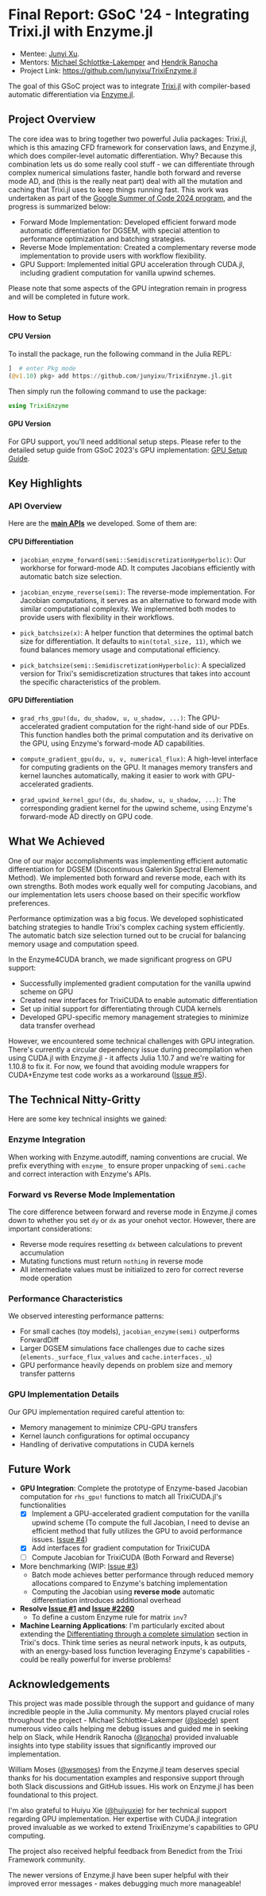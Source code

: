 # Final Report: GSoC '24 - Integrating Trixi.jl with Enzyme.jl

- Mentee: [Junyi Xu](https://github.com/junyixu).
- Mentors: [Michael Schlottke-Lakemper](https://github.com/sloede) and [Hendrik Ranocha](https://github.com/ranocha)
- Project Link: <https://github.com/junyixu/TrixiEnzyme.jl>

The goal of this GSoC project was to integrate [Trixi.jl](https://github.com/trixi-framework/Trixi.jl)
with compiler-based automatic differentiation via [Enzyme.jl](https://github.com/junyixu/TrixiEnzyme.jl).

## Project Overview

The core idea was to bring together two powerful Julia packages: Trixi.jl, which is this amazing CFD framework for conservation laws, and Enzyme.jl,
which does compiler-level automatic differentiation.
Why? Because this combination lets us do some really cool stuff - we can differentiate through complex numerical simulations faster,
handle both forward and reverse mode AD, and (this is the really neat part) deal with all the mutation and caching that
Trixi.jl uses to keep things running fast.
This work was undertaken as part of the [Google Summer of Code 2024 program](https://summerofcode.withgoogle.com/archive/2024/projects/MQRCkokT),
and the progress is summarized below:

- Forward Mode Implementation: Developed efficient forward mode automatic differentiation for DGSEM, with special attention to performance optimization and batching strategies.
- Reverse Mode Implementation: Created a complementary reverse mode implementation to provide users with workflow flexibility.
- GPU Support: Implemented initial GPU acceleration through CUDA.jl, including gradient computation for vanilla upwind schemes.

Please note that some aspects of the GPU integration remain in progress and will be completed in future work.

### How to Setup

#### CPU Version
To install the package, run the following command in the Julia REPL:

```julia
]  # enter Pkg mode
(@v1.10) pkg> add https://github.com/junyixu/TrixiEnzyme.jl.git
```

Then simply run the following command to use the package:

```julia
using TrixiEnzyme
```

#### GPU Version
For GPU support, you'll need additional setup steps. Please refer to the detailed setup guide from GSoC 2023's GPU implementation: [GPU Setup Guide](https://trixi-framework.github.io/outreach/gsoc/2023/gpu-acceleration-in-trixi-jl-using-cuda-jl/#how_to_setup).

## Key Highlights

### API Overview

Here are the **[main APIs](https://junyixu.github.io/TrixiEnzyme.jl/dev/api.html)** we developed. Some of them are:

#### CPU Differentiation
- `jacobian_enzyme_forward(semi::SemidiscretizationHyperbolic)`: Our workhorse for forward-mode AD. It computes Jacobians efficiently with automatic batch size selection.

- `jacobian_enzyme_reverse(semi)`: The reverse-mode implementation. For Jacobian computations, it serves as an alternative to forward mode with similar computational complexity. We implemented both modes to provide users with flexibility in their workflows.

- `pick_batchsize(x)`: A helper function that determines the optimal batch size for differentiation. It defaults to `min(total_size, 11)`, which we found balances memory usage and computational efficiency.

- `pick_batchsize(semi::SemidiscretizationHyperbolic)`: A specialized version for Trixi's semidiscretization structures that takes into account the specific characteristics of the problem.

#### GPU Differentiation 
- `grad_rhs_gpu!(du, du_shadow, u, u_shadow, ...)`: The GPU-accelerated gradient computation for the right-hand side of our PDEs. This function handles both the primal computation and its derivative on the GPU, using Enzyme's forward-mode AD capabilities.

- `compute_gradient_gpu(du, u, v, numerical_flux)`: A high-level interface for computing gradients on the GPU. It manages memory transfers and kernel launches automatically, making it easier to work with GPU-accelerated gradients.

- `grad_upwind_kernel_gpu!(du, du_shadow, u, u_shadow, ...)`: The corresponding gradient kernel for the upwind scheme, using Enzyme's forward-mode AD directly on GPU code.


## What We Achieved

One of our major accomplishments was implementing efficient automatic differentiation for DGSEM (Discontinuous Galerkin Spectral Element Method). We implemented both forward and reverse mode, each with its own strengths. Both modes work equally well for computing Jacobians, and our implementation lets users choose based on their specific workflow preferences.

Performance optimization was a big focus. We developed sophisticated batching strategies to handle Trixi's complex caching system efficiently. The automatic batch size selection turned out to be crucial for balancing memory usage and computation speed.

In the Enzyme4CUDA branch, we made significant progress on GPU support:
- Successfully implemented gradient computation for the vanilla upwind scheme on GPU
- Created new interfaces for TrixiCUDA to enable automatic differentiation
- Set up initial support for differentiating through CUDA kernels
- Developed GPU-specific memory management strategies to minimize data transfer overhead

However, we encountered some technical challenges with GPU integration. There's currently a circular dependency issue during precompilation when using CUDA.jl with Enzyme.jl - it affects Julia 1.10.7 and we're waiting for 1.10.8 to fix it. For now, we found that avoiding module wrappers for CUDA+Enzyme test code works as a workaround ([Issue #5](https://github.com/junyixu/TrixiEnzyme.jl/issues/5)).

## The Technical Nitty-Gritty

Here are some key technical insights we gained:

### Enzyme Integration
When working with Enzyme.autodiff, naming conventions are crucial. We prefix everything with `enzyme_` to ensure proper unpacking of `semi.cache` and correct interaction with Enzyme's APIs.

### Forward vs Reverse Mode Implementation
The core difference between forward and reverse mode in Enzyme.jl comes down to whether you set `dy` or `dx` as your onehot vector. However, there are important considerations:
- Reverse mode requires resetting `dx` between calculations to prevent accumulation
- Mutating functions must return `nothing` in reverse mode
- All intermediate values must be initialized to zero for correct reverse mode operation

### Performance Characteristics
We observed interesting performance patterns:
- For small caches (toy models), `jacobian_enzyme(semi)` outperforms ForwardDiff
- Larger DGSEM simulations face challenges due to cache sizes (`elements._surface_flux_values` and `cache.interfaces._u`)
- GPU performance heavily depends on problem size and memory transfer patterns

### GPU Implementation Details
Our GPU implementation required careful attention to:
- Memory management to minimize CPU-GPU transfers
- Kernel launch configurations for optimal occupancy
- Handling of derivative computations in CUDA kernels

## Future Work

- **GPU Integration**: Complete the prototype of Enzyme-based Jacobian computation for `rhs_gpu!` functions to match all TrixiCUDA.jl's functionalities
  - [X] Implement a GPU-accelerated gradient computation for the vanilla upwind scheme (To compute the full Jacobian, I need to devise an efficient method that fully utilizes the GPU to avoid performance issues. [Issue #4](https://github.com/junyixu/TrixiEnzyme.jl/issues/4#issuecomment-2585557874))
  - [X] Add interfaces for gradient computation for TrixiCUDA
  - [ ] Compute Jacobian for TrixiCUDA (Both Forward and Reverse)
- More benchmarking (WIP: [Issue #3](https://github.com/junyixu/jacobian4DG/issues/3))
  - Batch mode achieves better performance through reduced memory allocations compared to Enzyme's batching implementation
  - Computing the Jacobian using **reverse mode** automatic differentiation introduces additional overhead
- **Resolve [Issue #1](https://github.com/junyixu/TrixiEnzyme.jl/issues/1) and [Issue #2260](https://github.com/EnzymeAD/Enzyme.jl/issues/2260)**
  - To define a custom Enzyme rule for matrix `inv`?
- **Machine Learning Applications**: I'm particularly excited about extending the [Differentiating through a complete simulation](https://github.com/junyixu/TrixiEnzyme.jl/issues/5) section in Trixi's docs. Think time series as neural network inputs, k as outputs, with an energy-based loss function leveraging Enzyme's capabilities - could be really powerful for inverse problems!

## Acknowledgements
This project was made possible through the support and guidance of many incredible people in the Julia community. My mentors played crucial roles throughout the project - Michael Schlottke-Lakemper ([@sloede](https://github.com/sloede)) spent numerous video calls helping me debug issues and guided me in seeking help on Slack, while Hendrik Ranocha ([@ranocha](https://github.com/ranocha)) provided invaluable insights into type stability issues that significantly improved our implementation.

William Moses ([@wsmoses](https://github.com/wsmoses)) from the Enzyme.jl team deserves special thanks for his documentation examples and responsive support through both Slack discussions and GitHub issues. His work on Enzyme.jl has been foundational to this project.

I'm also grateful to Huiyu Xie ([@huiyuxie](https://github.com/huiyuxie)) for her technical support regarding GPU implementation. Her expertise with CUDA.jl integration proved invaluable as we worked to extend TrixiEnzyme's capabilities to GPU computing.

The project also received helpful feedback from Benedict from the Trixi Framework community.

The newer versions of Enzyme.jl have been super helpful with their improved error messages - makes debugging much more manageable!
